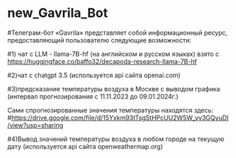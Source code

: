# new_Gavrila_Bot
#Телеграм-бот  «Gavrila» представляет собой информационный ресурс, предоставляющий пользователю следующие возможности:

#1) чат с LLM - llama-7B-hf (на английском и русском языках) взято с https://huggingface.co/baffo32/decapoda-research-llama-7B-hf

#2)чат с chatgpt 3.5 (используется api сайта openai.com)

#3)предсказание температуры воздуха в Москве с выводом графика (интервал прогнозирования с 11.11.2023 до 09.01.2024г.) 

Сами спрогнозированные значения температуры находятся здесь:
#https://drive.google.com/file/d/15Yxkm93tTsgStHPcUU2W5W_yv3GQyuDI/view?usp=sharing


#4)Вывод значений температуры воздуха в любом городе на текущую дату (используется api сайта openweathermap.org)
